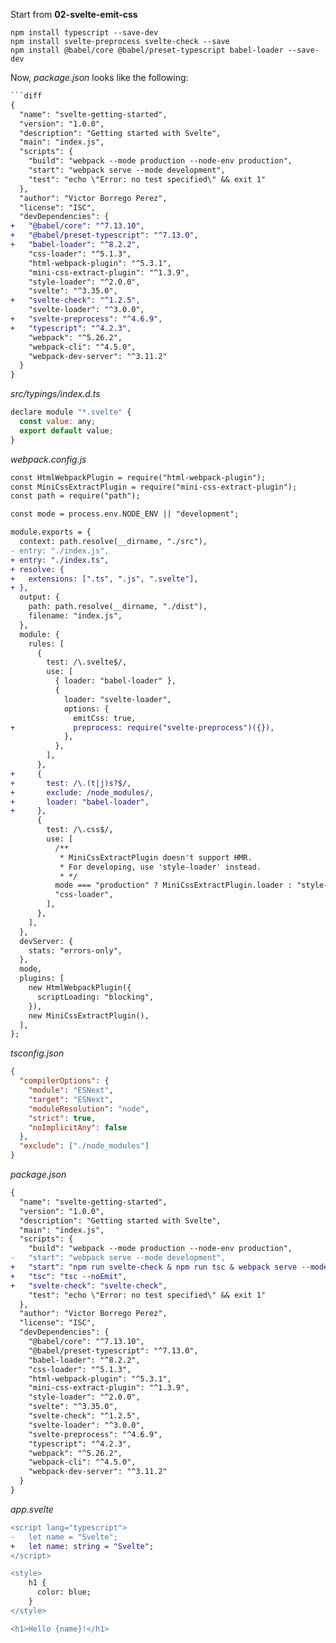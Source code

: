 Start from **02-svelte-emit-css**

```
npm install typescript --save-dev
npm install svelte-preprocess svelte-check --save
npm install @babel/core @babel/preset-typescript babel-loader --save-dev
```

Now, _package.json_ looks like the following:

````diff
```diff
{
  "name": "svelte-getting-started",
  "version": "1.0.0",
  "description": "Getting started with Svelte",
  "main": "index.js",
  "scripts": {
    "build": "webpack --mode production --node-env production",
    "start": "webpack serve --mode development",
    "test": "echo \"Error: no test specified\" && exit 1"
  },
  "author": "Victor Borrego Perez",
  "license": "ISC",
  "devDependencies": {
+   "@babel/core": "^7.13.10",
+   "@babel/preset-typescript": "^7.13.0",
+   "babel-loader": "^8.2.2",
    "css-loader": "^5.1.3",
    "html-webpack-plugin": "^5.3.1",
    "mini-css-extract-plugin": "^1.3.9",
    "style-loader": "^2.0.0",
    "svelte": "^3.35.0",
+   "svelte-check": "^1.2.5",
    "svelte-loader": "^3.0.0",
+   "svelte-preprocess": "^4.6.9",
+   "typescript": "^4.2.3",
    "webpack": "^5.26.2",
    "webpack-cli": "^4.5.0",
    "webpack-dev-server": "^3.11.2"
  }
}
````

_src/typings/index.d.ts_

```js
declare module "*.svelte" {
  const value: any;
  export default value;
}
```

_webpack.config.js_

```diff
const HtmlWebpackPlugin = require("html-webpack-plugin");
const MiniCssExtractPlugin = require("mini-css-extract-plugin");
const path = require("path");

const mode = process.env.NODE_ENV || "development";

module.exports = {
  context: path.resolve(__dirname, "./src"),
- entry: "./index.js",
+ entry: "./index.ts",
+ resolve: {
+   extensions: [".ts", ".js", ".svelte"],
+ },
  output: {
    path: path.resolve(__dirname, "./dist"),
    filename: "index.js",
  },
  module: {
    rules: [
      {
        test: /\.svelte$/,
        use: [
          { loader: "babel-loader" },
          {
            loader: "svelte-loader",
            options: {
              emitCss: true,
+             preprocess: require("svelte-preprocess")({}),
            },
          },
        ],
      },
+     {
+       test: /\.(t|j)s?$/,
+       exclude: /node_modules/,
+       loader: "babel-loader",
+     },
      {
        test: /\.css$/,
        use: [
          /**
           * MiniCssExtractPlugin doesn't support HMR.
           * For developing, use 'style-loader' instead.
           * */
          mode === "production" ? MiniCssExtractPlugin.loader : "style-loader",
          "css-loader",
        ],
      },
    ],
  },
  devServer: {
    stats: "errors-only",
  },
  mode,
  plugins: [
    new HtmlWebpackPlugin({
      scriptLoading: "blocking",
    }),
    new MiniCssExtractPlugin(),
  ],
};
```

_tsconfig.json_

```json
{
  "compilerOptions": {
    "module": "ESNext",
    "target": "ESNext",
    "moduleResolution": "node",
    "strict": true,
    "noImplicitAny": false
  },
  "exclude": ["./node_modules"]
}
```

_package.json_

```diff
{
  "name": "svelte-getting-started",
  "version": "1.0.0",
  "description": "Getting started with Svelte",
  "main": "index.js",
  "scripts": {
    "build": "webpack --mode production --node-env production",
-   "start": "webpack serve --mode development",
+   "start": "npm run svelte-check & npm run tsc & webpack serve --mode development",
+   "tsc": "tsc --noEmit",
+   "svelte-check": "svelte-check",
    "test": "echo \"Error: no test specified\" && exit 1"
  },
  "author": "Victor Borrego Perez",
  "license": "ISC",
  "devDependencies": {
    "@babel/core": "^7.13.10",
    "@babel/preset-typescript": "^7.13.0",
    "babel-loader": "^8.2.2",
    "css-loader": "^5.1.3",
    "html-webpack-plugin": "^5.3.1",
    "mini-css-extract-plugin": "^1.3.9",
    "style-loader": "^2.0.0",
    "svelte": "^3.35.0",
    "svelte-check": "^1.2.5",
    "svelte-loader": "^3.0.0",
    "svelte-preprocess": "^4.6.9",
    "typescript": "^4.2.3",
    "webpack": "^5.26.2",
    "webpack-cli": "^4.5.0",
    "webpack-dev-server": "^3.11.2"
  }
}
```

_app.svelte_

```diff
<script lang="typescript">
-	let name = "Svelte";
+	let name: string = "Svelte";
</script>

<style>
	h1 {
	  color: blue;
	}
</style>

<h1>Hello {name}!</h1>
```
